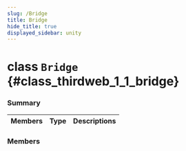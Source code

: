 ```yaml
---
slug: /Bridge
title: Bridge
hide_title: true
displayed_sidebar: unity
---
```


# class `Bridge` {#class_thirdweb_1_1_bridge}

### Summary

| Members | Type | Descriptions |
| ------- | ---- | ------------ |

### Members